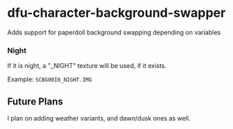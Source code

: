 # dfu-character-background-swapper

Adds support for paperdoll background swapping depending on variables

### Night
If it is night, a "_NIGHT" texture will be used, if it exists.

Example: ``SCBG00I0_NIGHT.IMG``

## Future Plans
I plan on adding weather variants, and dawn/dusk ones as well.
